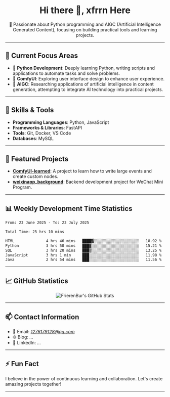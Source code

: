 <h1 align="center">Hi there 👋, xfrrn Here</h1>

<p align="center">
  🎯 Passionate about Python programming and AIGC (Artificial Intelligence Generated Content), focusing on building practical tools and learning projects.
</p>

---

## 🧠 Current Focus Areas

- 🐍 **Python Development**: Deeply learning Python, writing scripts and applications to automate tasks and solve problems.
- 🧩 **ComfyUI**: Exploring user interface design to enhance user experience.
- 🤖 **AIGC**: Researching applications of artificial intelligence in content generation, attempting to integrate AI technology into practical projects.

---

## 🔧 Skills & Tools

- **Programming Languages**: Python, JavaScript
- **Frameworks & Libraries**: FastAPI
- **Tools**: Git, Docker, VS Code
- **Databases**: MySQL

---

## 📂 Featured Projects

- [**ComfyUI-learned**](https://github.com/FrierenBur/ComfyUI-learned): A project to learn how to write large events and create custom nodes.
- [**weixinapp_background**](https://github.com/FrierenBur/weixinapp_background): Backend development project for WeChat Mini Program.

---

## 📊 Weekly Development Time Statistics
<!--START_SECTION:waka-->

```txt
From: 23 June 2025 - To: 23 July 2025

Total Time: 25 hrs 10 mins

HTML              4 hrs 46 mins   ████▓░░░░░░░░░░░░░░░░░░░░   18.92 %
Python            3 hrs 50 mins   ███▓░░░░░░░░░░░░░░░░░░░░░   15.21 %
SQL               3 hrs 20 mins   ███▒░░░░░░░░░░░░░░░░░░░░░   13.25 %
JavaScript        3 hrs 1 min     ███░░░░░░░░░░░░░░░░░░░░░░   11.98 %
Java              2 hrs 54 mins   ███░░░░░░░░░░░░░░░░░░░░░░   11.56 %
```

<!--END_SECTION:waka-->



---

## 📈 GitHub Statistics

<p align="center">
  <img src="https://github-readme-stats.vercel.app/api?username=FrierenBur&show_icons=true&theme=radical" alt="FrierenBur's GitHub Stats" />
</p>

---

## 📫 Contact Information

- 📧 Email: *1276179128@qq.com*
- 🌐 Blog: *...*
- 💼 LinkedIn: *...*

---

## ⚡ Fun Fact

I believe in the power of continuous learning and collaboration. Let's create amazing projects together!

---
